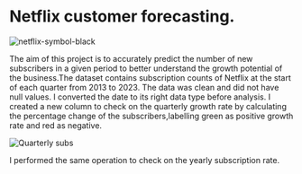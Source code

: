 # Netflix customer forecasting.
![netflix-symbol-black](https://github.com/Kamuthuj/Netflix-customer-forecasting/assets/121629618/0016c78e-5650-4fdf-88f4-6bcc716574b3)

The aim of this project is to accurately predict the number of new subscribers in a given period to better understand the growth potential of the business.The dataset contains subscription counts of Netflix at the start of each quarter from 2013 to 2023. The data was clean and did not have null values. I converted the date to its right data type before analysis. I created a new column to check on the quarterly growth rate by calculating the percentage change of the subscribers,labelling green as positive growth rate and red as negative.

![Quarterly subs](https://github.com/Kamuthuj/Netflix-customer-forecasting/assets/121629618/9a1970bd-e6ea-4b9a-a823-e12943ca5327)

I performed the same operation to check on the yearly subscription rate.



